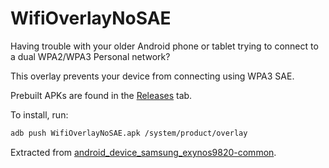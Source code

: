 # WifiOverlayNoSAE

Having trouble with your older Android phone or tablet trying to connect to a dual WPA2/WPA3 Personal network?

This overlay prevents your device from connecting using WPA3 SAE.

Prebuilt APKs are found in the [Releases](https://github.com/galexite/wifioverlaynosae/releases) tab.

To install, run:
```sh
adb push WifiOverlayNoSAE.apk /system/product/overlay
```

Extracted from [android_device_samsung_exynos9820-common](https://github.com/LineageOS/android_device_samsung_exynos9820-common).
